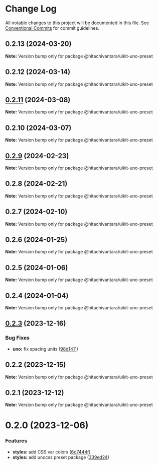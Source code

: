 # Change Log

All notable changes to this project will be documented in this file.
See [Conventional Commits](https://conventionalcommits.org) for commit guidelines.

## 0.2.13 (2024-03-20)

**Note:** Version bump only for package @hitachivantara/uikit-uno-preset

## 0.2.12 (2024-03-14)

**Note:** Version bump only for package @hitachivantara/uikit-uno-preset

## [0.2.11](https://github.com/lumada-design/hv-uikit-react/compare/@hitachivantara/uikit-uno-preset@0.2.10...@hitachivantara/uikit-uno-preset@0.2.11) (2024-03-08)

**Note:** Version bump only for package @hitachivantara/uikit-uno-preset

## 0.2.10 (2024-03-07)

**Note:** Version bump only for package @hitachivantara/uikit-uno-preset

## [0.2.9](https://github.com/lumada-design/hv-uikit-react/compare/@hitachivantara/uikit-uno-preset@0.2.8...@hitachivantara/uikit-uno-preset@0.2.9) (2024-02-23)

**Note:** Version bump only for package @hitachivantara/uikit-uno-preset

## 0.2.8 (2024-02-21)

**Note:** Version bump only for package @hitachivantara/uikit-uno-preset

## 0.2.7 (2024-02-10)

**Note:** Version bump only for package @hitachivantara/uikit-uno-preset

## 0.2.6 (2024-01-25)

**Note:** Version bump only for package @hitachivantara/uikit-uno-preset

## 0.2.5 (2024-01-06)

**Note:** Version bump only for package @hitachivantara/uikit-uno-preset

## 0.2.4 (2024-01-04)

**Note:** Version bump only for package @hitachivantara/uikit-uno-preset

## [0.2.3](https://github.com/lumada-design/hv-uikit-react/compare/@hitachivantara/uikit-uno-preset@0.2.2...@hitachivantara/uikit-uno-preset@0.2.3) (2023-12-16)

### Bug Fixes

- **uno:** fix spacing units ([98d1411](https://github.com/lumada-design/hv-uikit-react/commit/98d1411cc4c3ab89a851d1703934c608036566cf))

## 0.2.2 (2023-12-15)

**Note:** Version bump only for package @hitachivantara/uikit-uno-preset

## 0.2.1 (2023-12-12)

**Note:** Version bump only for package @hitachivantara/uikit-uno-preset

# 0.2.0 (2023-12-06)

### Features

- **styles:** add CSS var colors ([6d7444f](https://github.com/lumada-design/hv-uikit-react/commit/6d7444ffe39588d99f85d6ae9426ccc30cb450f4))
- **styles:** add unocss preset package ([339ed24](https://github.com/lumada-design/hv-uikit-react/commit/339ed249c83f990efe59ceba48f15964c959269f))
